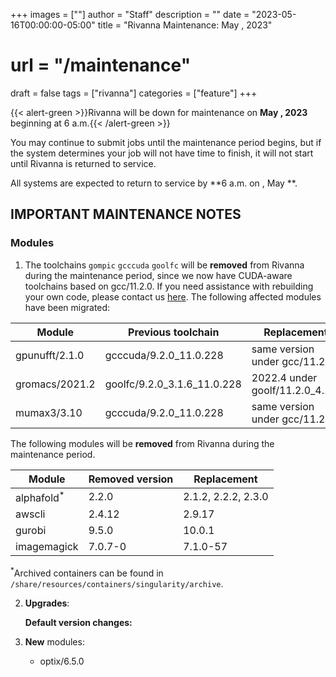 +++
images = [""]
author = "Staff"
description = ""
date = "2023-05-16T00:00:00-05:00"
title = "Rivanna Maintenance: May , 2023"
# url = "/maintenance"
draft = false
tags = ["rivanna"]
categories = ["feature"]
+++

{{< alert-green >}}Rivanna will be down for maintenance on <strong>May , 2023</strong> beginning at 6 a.m.{{< /alert-green >}}

You may continue to submit jobs until the maintenance period begins, but if the system determines your job will not have time to finish, it will not start until Rivanna is returned to service.

All systems are expected to return to service by **6 a.m. on , May **.

## IMPORTANT MAINTENANCE NOTES

### Modules

1. The toolchains `gompic` `gcccuda` `goolfc` will be **removed** from Rivanna during the maintenance period, since we now have CUDA-aware toolchains based on gcc/11.2.0. If you need assistance with rebuilding your own code, please contact us [here](https://www.rc.virginia.edu/form/support-request/). The following affected modules have been migrated:

| Module | Previous toolchain | Replacement |
|---|---|---|
|gpunufft/2.1.0 | gcccuda/9.2.0_11.0.228     | same version under gcc/11.2.0 |
|gromacs/2021.2 | goolfc/9.2.0_3.1.6_11.0.228| 2022.4 under goolf/11.2.0_4.1.4 |
|mumax3/3.10    | gcccuda/9.2.0_11.0.228     | same version under gcc/11.2.0 |

The following modules will be **removed** from Rivanna during the maintenance period.

| Module | Removed version | Replacement |
|---|---|---|
|alphafold<sup>*</sup> | 2.2.0 | 2.1.2, 2.2.2, 2.3.0 |
|awscli | 2.4.12 | 2.9.17 |
|gurobi | 9.5.0  | 10.0.1 |
|imagemagick | 7.0.7-0 | 7.1.0-57 |

<sup>*</sup>Archived containers can be found in `/share/resources/containers/singularity/archive`.

2. **Upgrades**:

    **Default version changes:**

3. **New** modules:
    
    - optix/6.5.0

